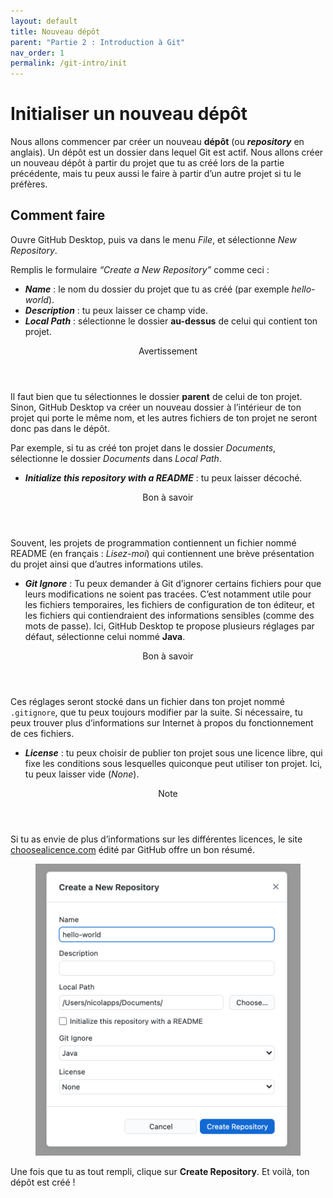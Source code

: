 ```yaml
---
layout: default
title: Nouveau dépôt
parent: "Partie 2 : Introduction à Git"
nav_order: 1
permalink: /git-intro/init
---
```


# Initialiser un nouveau dépôt
Nous allons commencer par créer un nouveau **dépôt** (ou ***repository*** en anglais). Un dépôt est un dossier dans lequel Git est actif. Nous allons créer un nouveau dépôt à partir du projet que tu as créé lors de la partie précédente, mais tu peux aussi le faire à partir d’un autre projet si tu le préfères.

## Comment faire

Ouvre GitHub Desktop, puis va dans le menu *File*, et sélectionne *New Repository*.

Remplis le formulaire *“Create a New Repository”* comme ceci :
* ***Name*** : le nom du dossier du projet que tu as créé (par exemple *hello-world*).
* ***Description*** : tu peux laisser ce champ vide.
* ***Local Path*** : sélectionne le dossier **au-dessus** de celui qui contient ton projet.

<div class="warning indent">
  <header>Avertissement</header>
  <p>
    Il faut bien que tu sélectionnes le dossier <strong>parent</strong> de celui de ton projet. Sinon, GitHub Desktop va créer un nouveau dossier à l’intérieur de ton projet qui porte le même nom, et les autres fichiers de ton projet ne seront donc pas dans le dépôt.
  </p>
  <p>
    Par exemple, si tu as créé ton projet dans le dossier <em>Documents</em>, sélectionne le dossier <em>Documents</em> dans <em>Local Path</em>.
  </p>
</div>

* ***Initialize this repository with a README*** : tu peux laisser décoché.

<div class="tip indent">
  <header>Bon à savoir</header>
  <p>
    Souvent, les projets de programmation contiennent un fichier nommé README (en français : <em>Lisez-moi</em>) qui contiennent une brève présentation du projet ainsi que d’autres informations utiles.
  </p>
</div>

* ***Git Ignore*** : Tu peux demander à Git d’ignorer certains fichiers pour que leurs modifications ne soient pas tracées. C’est notamment utile pour les fichiers temporaires, les fichiers de configuration de ton éditeur, et les fichiers qui contiendraient des informations sensibles (comme des mots de passe). Ici, GitHub Desktop te propose plusieurs réglages par défaut, sélectionne celui nommé **Java**.

<div class="tip indent">
  <header>Bon à savoir</header>
  <p>
    Ces réglages seront stocké dans un fichier dans ton projet nommé <code>.gitignore</code>, que tu peux toujours modifier par la suite. Si nécessaire, tu peux trouver plus d’informations sur Internet à propos du fonctionnement de ces fichiers.
  </p>
</div>

* ***License*** : tu peux choisir de publier ton projet sous une licence libre, qui fixe les conditions sous lesquelles quiconque peut utiliser ton projet. Ici, tu peux laisser vide (*None*).

<div class="note indent">
  <header>Note</header>
  <p>
    Si tu as envie de plus d’informations sur les différentes licences, le site <a href="https://choosealicence.com" target="_blank">choosealicence.com</a> édité par GitHub offre un bon résumé.
  </p>
</div>

<figure>
  <img src="../assets/init.png" alt="La fenêtre “Create a New Repository”">
</figure>

Une fois que tu as tout rempli, clique sur **Create Repository**. Et voilà, ton dépôt est créé !
